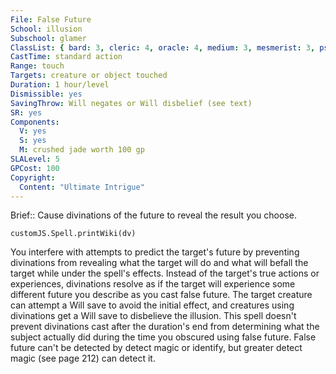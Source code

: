 ```yaml
---
File: False Future
School: illusion
Subschool: glamer
ClassList: { bard: 3, cleric: 4, oracle: 4, medium: 3, mesmerist: 3, psychic: 4, shaman: 4, sorcerer: 5, wizard: 5, spiritualist: 4, witch: 4 }
CastTime: standard action
Range: touch
Targets: creature or object touched
Duration: 1 hour/level
Dismissible: yes
SavingThrow: Will negates or Will disbelief (see text)
SR: yes
Components:
  V: yes
  S: yes
  M: crushed jade worth 100 gp
SLALevel: 5
GPCost: 100
Copyright:
  Content: "Ultimate Intrigue"
---
```

Brief:: Cause divinations of the future to reveal the result you choose.

```dataviewjs
customJS.Spell.printWiki(dv)
```

You interfere with attempts to predict the target's future by preventing divinations from revealing what the target will do and what will befall the target while under the spell's effects. Instead of the target's true actions or experiences, divinations resolve as if the target will experience some different future you describe as you cast false future. The target creature can attempt a Will save to avoid the initial effect, and creatures using divinations get a Will save to disbelieve the illusion. This spell doesn't prevent divinations cast after the duration's end from determining what the subject actually did during the time you obscured using false future.  False future can't be detected by detect magic or identify, but greater detect magic (see page 212) can detect it.
